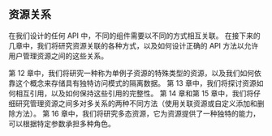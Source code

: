 ## 资源关系

在我们设计的任何 API 中，不同的组件需要以不同的方式相互关联。 在接下来的几章中，我们将研究资源关联的各种方式，以及如何设计正确的 API 方法以允许用户管理资源之间的这些关系。

第 12 章中，我们将研究一种称为单例子资源的特殊类型的资源，以及我们如何依靠这个概念来存储具有独特访问模式的隔离数据。 
第 13 章中，我们将探讨资源如何相互引用，以及如何保持这些引用的完整性。 
第 14 章和第 15 章中，我们将仔细研究管理资源之间多对多关系的两种不同方法（使用关联资源或自定义添加和删除方法）。
第 16 章中，我们将研究多态资源，它为资源提供了一种独特的能力，可以根据特定参数承担多种角色。

